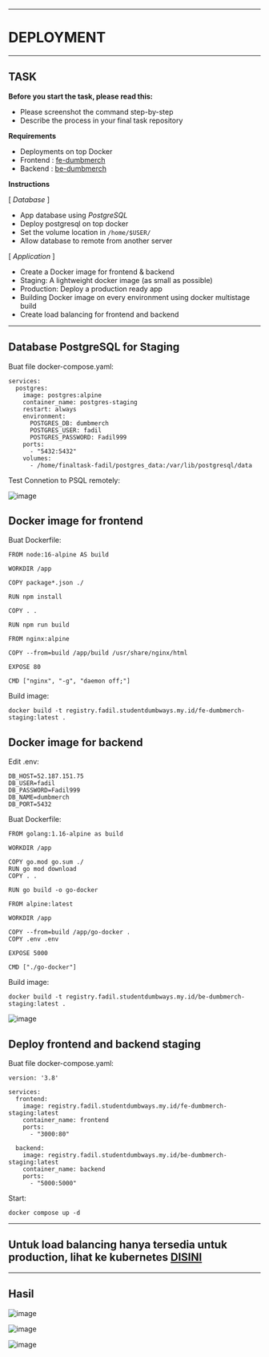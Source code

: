 -----
# **DEPLOYMENT**
-----

## TASK

**Before you start the task, please read this:**
- Please screenshot the command step-by-step
- Describe the process in your final task repository

**Requirements**
- Deployments on top Docker
- Frontend : [fe-dumbmerch](https://github.com/demo-dumbways/fe-dumbmerch)
- Backend : [be-dumbmerch](https://github.com/demo-dumbways/be-dumbmerch)

**Instructions**

[ *Database* ]
- App database using *PostgreSQL*
- Deploy postgresql on top docker
- Set the volume location in `/home/$USER/`
- Allow database to remote from another server

[ *Application* ]
- Create a Docker image for frontend & backend
- Staging: A lightweight docker image (as small as possible)
- Production: Deploy a production ready app
- Building Docker image on every environment using docker multistage build
- Create load balancing for frontend and backend

-----


## Database PostgreSQL for Staging 

Buat file docker-compose.yaml:
```
services:
  postgres:
    image: postgres:alpine
    container_name: postgres-staging
    restart: always
    environment:
      POSTGRES_DB: dumbmerch
      POSTGRES_USER: fadil
      POSTGRES_PASSWORD: Fadil999
    ports:
      - "5432:5432"
    volumes:
      - /home/finaltask-fadil/postgres_data:/var/lib/postgresql/data
```

Test Connetion to PSQL remotely:

![image](https://github.com/fadil05me/devops20-dumbways-AhmadFadillah/assets/45775729/24b3dcb1-8aa2-4aa3-a124-4b1147ccffda)


## Docker image for frontend

Buat Dockerfile:
```
FROM node:16-alpine AS build

WORKDIR /app

COPY package*.json ./

RUN npm install

COPY . .

RUN npm run build

FROM nginx:alpine

COPY --from=build /app/build /usr/share/nginx/html

EXPOSE 80

CMD ["nginx", "-g", "daemon off;"]
```

Build image:
```
docker build -t registry.fadil.studentdumbways.my.id/fe-dumbmerch-staging:latest .
```


## Docker image for backend

Edit .env:
```
DB_HOST=52.187.151.75
DB_USER=fadil
DB_PASSWORD=Fadil999
DB_NAME=dumbmerch
DB_PORT=5432
```

Buat Dockerfile:
```
FROM golang:1.16-alpine as build

WORKDIR /app

COPY go.mod go.sum ./
RUN go mod download
COPY . .

RUN go build -o go-docker

FROM alpine:latest

WORKDIR /app

COPY --from=build /app/go-docker .
COPY .env .env

EXPOSE 5000

CMD ["./go-docker"]
```


Build image:
```
docker build -t registry.fadil.studentdumbways.my.id/be-dumbmerch-staging:latest .
```


![image](https://github.com/fadil05me/devops20-dumbways-AhmadFadillah/assets/45775729/b52bb305-f768-4e0e-8128-f2d9aca5b980)


## Deploy frontend and backend staging

Buat file docker-compose.yaml:
```
version: '3.8'

services:
  frontend:
    image: registry.fadil.studentdumbways.my.id/fe-dumbmerch-staging:latest
    container_name: frontend
    ports:
      - "3000:80"

  backend:
    image: registry.fadil.studentdumbways.my.id/be-dumbmerch-staging:latest
    container_name: backend
    ports:
      - "5000:5000"
```

Start:
```
docker compose up -d
```

-----
## **Untuk load balancing hanya tersedia untuk production, lihat ke kubernetes [DISINI](https://github.com/fadil05me/devops20-dumbways-AhmadFadillah/blob/main/stage2/final-task/kubernetes.md#load-balancing)**
-----



## Hasil

![image](https://github.com/fadil05me/devops20-dumbways-AhmadFadillah/assets/45775729/79fdad6c-0641-4f5f-8487-03992f257406)

![image](https://github.com/fadil05me/devops20-dumbways-AhmadFadillah/assets/45775729/b6c93caf-41b9-4487-842d-5ceaf7e74736)

![image](https://github.com/fadil05me/devops20-dumbways-AhmadFadillah/assets/45775729/602556d5-81e7-45c1-bf92-8c2321226e0a)


